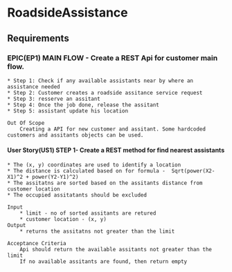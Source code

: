 # RoadsideAssistance


## Requirements

### EPIC(EP1) MAIN FLOW - Create a REST Api for customer main flow.
    * Step 1: Check if any available assistants near by where an assistance needed
    * Step 2: Customer creates a roadside assitance service request
    * Step 3: resserve an assitant
    * Step 4: Once the job done, release the assitant
    * Step 5: assistant update his location

    Out Of Scope
        Creating a API for new customer and assitant. Some hardcoded customers and assitants objects can be used.

 #### User Story(US1) STEP 1- Create a REST method for find nearest assistants   
    * The (x, y) coordinates are used to identify a location
    * The distance is calculated based on for formula -  Sqrt(power(X2-X1)^2 + power(Y2-Y1)^2)
    * The assitatns are sorted based on the assitants distance from customer location
    * The occupied assitatants should be excluded

    Input
        * limit - no of sorted assitants are retured
        * customer location - (x, y)
    Output
        * returns the assitatns not greater than the limit

    Acceptance Criteria
        Api should return the available assitants not greater than the limit
        If no available assitants are found, then return empty

